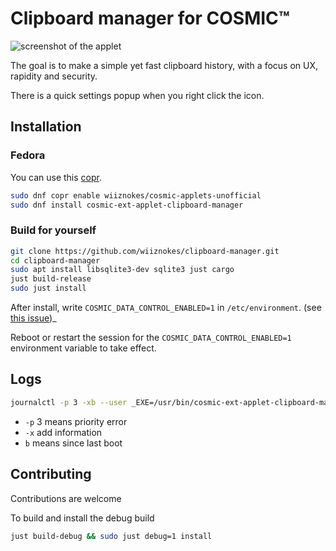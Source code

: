 # Clipboard manager for COSMIC™

![screenshot of the applet](https://media.githubusercontent.com/media/wiiznokes/clipboard-manager/master/res/screenshots/main_popup.png)

The goal is to make a simple yet fast clipboard history, with a focus on UX, rapidity and security.

There is a quick settings popup when you right click the icon.

## Installation

### Fedora

You can use this [copr](https://copr.fedorainfracloud.org/coprs/wiiznokes/cosmic-applets-unofficial/).

```sh
sudo dnf copr enable wiiznokes/cosmic-applets-unofficial
sudo dnf install cosmic-ext-applet-clipboard-manager
```

### Build for yourself

```sh
git clone https://github.com/wiiznokes/clipboard-manager.git
cd clipboard-manager
sudo apt install libsqlite3-dev sqlite3 just cargo
just build-release
sudo just install
```
After install, write `COSMIC_DATA_CONTROL_ENABLED=1` in `/etc/environment`. (see [this issue](https://github.com/wiiznokes/clipboard-manager/issues/61))_

Reboot or restart the session for the `COSMIC_DATA_CONTROL_ENABLED=1` environment variable to take effect.

## Logs

```sh
journalctl -p 3 -xb --user _EXE=/usr/bin/cosmic-ext-applet-clipboard-manager | less
```

- `-p` 3 means priority error
- `-x` add information
- `b` means since last boot

## Contributing

Contributions are welcome

To build and install the debug build

```sh
just build-debug && sudo just debug=1 install
```
